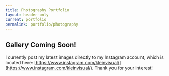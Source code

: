 ```yaml
---
title: Photography Portfolio
layout: header-only
current: portfolio
permalink: portfolio/photography
---
```

## Gallery Coming Soon!

I currently post my latest images directly to my Instagram account, which is located here: [https://www.instagram.com/kleinvisual/](https://www.instagram.com/kleinvisual/). Thank you for your interest!